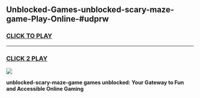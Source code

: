 
## Unblocked-Games-unblocked-scary-maze-game-Play-Online-#udprw
<h3>
<a href="https://premium.freeplayer.one?title=unblocked-scary-maze-game&ref=24F">CLICK TO PLAY</a></h3>
<hr>

<h3>
<a href="https://premium.freeplayer.one?title=unblocked-scary-maze-game&ref=24F">CLICK 2 PLAY</a>
  
</h3>

<a href="https://premium.freeplayer.one?title=unblocked-scary-maze-game&ref=24F/"><img src="https://clearcache.store/games.png"></a>


**unblocked-scary-maze-game games unblocked: Your Gateway to Fun and Accessible Online Gaming**
